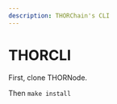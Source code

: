 ```yaml
---
description: THORChain's CLI
---
```


# THORCLI

First, clone THORNode.   
  
Then `make install`  
  


